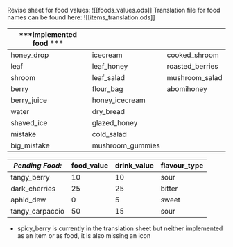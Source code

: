 
Revise sheet for food values:
![[foods_values.ods]]
Translation file for food names can be found here:
![[items_translation.ods]]

| ***Implemented food *** |                  |                 |
| ----------------------- | ---------------- | --------------- |
| honey_drop              | icecream         | cooked_shroom   |
| leaf                    | leaf_honey       | roasted_berries |
| shroom                  | leaf_salad       | mushroom_salad  |
| berry                   | flour_bag        | abomihoney      |
| berry_juice             | honey_icecream   |                 |
| water                   | dry_bread        |                 |
| shaved_ice              | glazed_honey     |                 |
| mistake                 | cold_salad       |                 |
| big_mistake             | mushroom_gummies |                 |

| ***Pending Food:*** | food_value | drink_value | flavour_type |
| ------------------- | ---------- | ----------- | ------------ |
| tangy_berry         | 10         | 10          | sour         |
| dark_cherries       | 25         | 25          | bitter       |
| aphid_dew           | 0          | 5           | sweet        |
| tangy_carpaccio     | 50         | 15          | sour         |

- spicy_berry is currently in the translation sheet but neither implemented as an item or as food, it is also missing an icon
